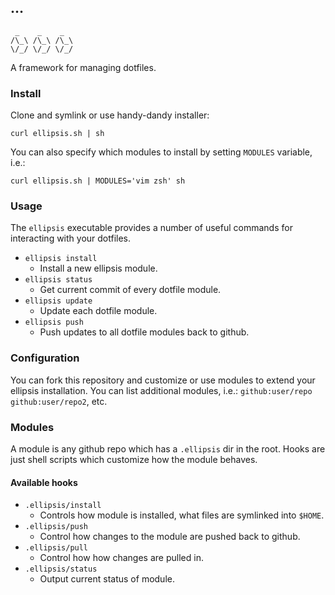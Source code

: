 ## …
     _    _    _
    /\_\ /\_\ /\_\
    \/_/ \/_/ \/_/

A framework for managing dotfiles.

### Install
Clone and symlink or use handy-dandy installer:

    curl ellipsis.sh | sh

You can also specify which modules to install by setting `MODULES` variable, i.e.:

    curl ellipsis.sh | MODULES='vim zsh' sh

### Usage
The `ellipsis` executable provides a number of useful commands for interacting
with your dotfiles.

- `ellipsis install`
    - Install a new ellipsis module.
- `ellipsis status`
    - Get current commit of every dotfile module.
- `ellipsis update`
    - Update each dotfile module.
- `ellipsis push`
    - Push updates to all dotfile modules back to github.

### Configuration
You can fork this repository and customize or use modules to extend your
ellipsis installation. You can list additional modules, i.e.:
`github:user/repo github:user/repo2`, etc.

### Modules
A module is any github repo which has a `.ellipsis` dir in the root.
Hooks are just shell scripts which customize how the module behaves.

#### Available hooks
- `.ellipsis/install`
    - Controls how module is installed, what files are symlinked into `$HOME`.
- `.ellipsis/push`
    - Control how changes to the module are pushed back to github.
- `.ellipsis/pull`
    - Control how how changes are pulled in.
- `.ellipsis/status`
    - Output current status of module.
